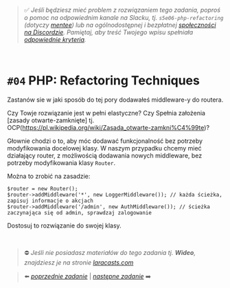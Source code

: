 > :white_check_mark: *Jeśli będziesz mieć problem z rozwiązaniem tego zadania, poproś o pomoc na odpowiednim kanale na Slacku, tj. `s5e06-php-refactoring` (dotyczy [mentee](https://devmentor.pl/mentoring-javascript/)) lub na ogólnodostępnej i bezpłatnej [społeczności na Discordzie](https://devmentor.pl/discord). Pamiętaj, aby treść Twojego wpisu spełniała [odpowiednie kryteria](https://devmentor.pl/jak-prosic-o-pomoc/).*

&nbsp;

# `#04` PHP: Refactoring Techniques

Zastanów sie w jaki sposób do tej pory dodawałeś middleware-y do routera.

Czy Towje rozwiązanie jest w pełni elastyczne? Czy Spełnia założenia [zasady otwarte-zamknięte] tj. OCP(https://pl.wikipedia.org/wiki/Zasada_otwarte-zamkni%C4%99te)?

Głownie chodzi o to, aby móc dodawać funkcjonalność bez potrzeby modyfikowania docelowej klasy. W naszym przypadku chcemy mieć działający router, z możliwością dodawania nowych middleware, bez potrzeby modyfikowania klasy `Router`.

Można to zrobić na zasadzie:

```
$router = new Router();
$router->addMiddleware('*', new LoggerMiddleware()); // każda ścieżka, zapisuj informacje o akcjach
$router->addMiddleware('/admin', new AuthMiddleware()); // ścieżka zaczynająca się od admin, sprawdzaj zalogowanie
```

Dostosuj to rozwiązanie do swojej klasy.


&nbsp;
> :no_entry: *Jeśli nie posiadasz materiałów do tego zadania tj. **Wideo**, znajdziesz je na stronie [laracasts.com](https://laracasts.com/referral/bogolubow)*

> :arrow_left: [*poprzednie zadanie*](./../03) | [*następne zadanie*](./../05) :arrow_right:
